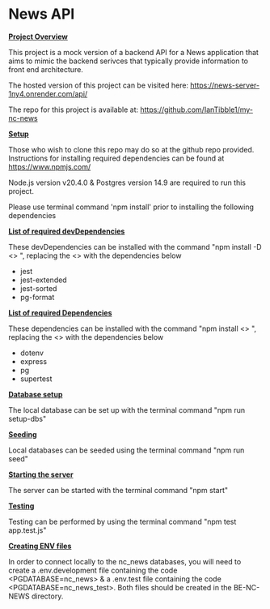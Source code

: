 # News API

**<u>Project Overview</u>**

This project is a mock version of a backend API for a News application that aims to mimic the backend serivces that typically provide information
to front end architecture.

The hosted version of this project can be visited here: https://news-server-1ny4.onrender.com/api/

The repo for this project is available at: https://github.com/IanTibble1/my-nc-news

**<u>Setup</u>**

Those who wish to clone this repo may do so at the github repo provided. Instructions for installing required dependencies
can be found at https://www.npmjs.com/

Node.js version v20.4.0 & Postgres version 14.9 are required to run this project.

Please use terminal command 'npm install' prior to installing the following dependencies

**<u>List of required devDependencies</u>**

These devDependencies can be installed with the command "npm install -D <> ", replacing the <> with the dependencies below

- jest
- jest-extended
- jest-sorted
- pg-format

**<u>List of required Dependencies</u>**

These dependencies can be installed with the command "npm install <> ", replacing the <> with the dependencies below

- dotenv
- express
- pg
- supertest

**<u>Database setup</u>**

The local database can be set up with the terminal command "npm run setup-dbs"

**<u>Seeding</u>**

Local databases can be seeded using the terminal command "npm run seed"

**<u>Starting the server</u>**

The server can be started with the terminal command "npm start"

**<u>Testing</u>**

Testing can be performed by using the terminal command "npm test app.test.js"

**<u>Creating ENV files</u>**

In order to connect locally to the nc_news databases, you will need to create a .env.development file containing the code <PGDATABASE=nc_news> &
a .env.test file containing the code <PGDATABASE=nc_news_test>. Both files should be created in the BE-NC-NEWS directory.
